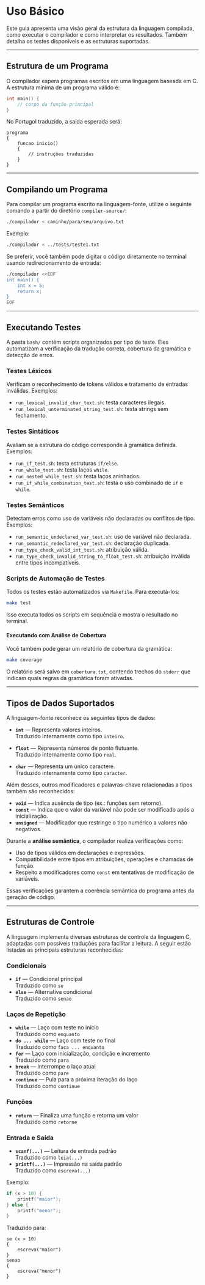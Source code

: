 # Uso Básico

Este guia apresenta uma visão geral da estrutura da linguagem compilada, como executar o compilador e como interpretar os resultados. Também detalha os testes disponíveis e as estruturas suportadas.

---

## Estrutura de um Programa

O compilador espera programas escritos em uma linguagem baseada em C. A estrutura mínima de um programa válido é:

```c
int main() {
    // corpo da função principal
}
```

No Portugol traduzido, a saída esperada será:

```portugol
programa
{
    funcao inicio()
    {
        // instruções traduzidas
    }
}
```

---

## Compilando um Programa

Para compilar um programa escrito na linguagem-fonte, utilize o seguinte comando a partir do diretório `compiler-source/`:

```bash
./compilador < caminho/para/seu/arquivo.txt
```

Exemplo:

```bash
./compilador < ../tests/teste1.txt
```

Se preferir, você também pode digitar o código diretamente no terminal usando redirecionamento de entrada:

```bash
./compilador <<EOF
int main() {
    int x = 5;
    return x;
}
EOF
```

---

## Executando Testes

A pasta `bash/` contém scripts organizados por tipo de teste. Eles automatizam a verificação da tradução correta, cobertura da gramática e detecção de erros.

### Testes Léxicos

Verificam o reconhecimento de tokens válidos e tratamento de entradas inválidas. Exemplos:

* `run_lexical_invalid_char_text.sh`: testa caracteres ilegais.
* `run_lexical_unterminated_string_test.sh`: testa strings sem fechamento.

### Testes Sintáticos

Avaliam se a estrutura do código corresponde à gramática definida. Exemplos:

* `run_if_test.sh`: testa estruturas `if/else`.
* `run_while_test.sh`: testa laços `while`.
* `run_nested_while_test.sh`: testa laços aninhados.
* `run_if_while_combination_test.sh`: testa o uso combinado de `if` e `while`.

### Testes Semânticos

Detectam erros como uso de variáveis não declaradas ou conflitos de tipo. Exemplos:

* `run_semantic_undeclared_var_test.sh`: uso de variável não declarada.
* `run_semantic_redeclared_var_test.sh`: declaração duplicada.
* `run_type_check_valid_int_test.sh`: atribuição válida.
* `run_type_check_invalid_string_to_float_test.sh`: atribuição inválida entre tipos incompatíveis.

### Scripts de Automação de Testes

Todos os testes estão automatizados via `Makefile`. Para executá-los:

```bash
make test
```

Isso executa todos os scripts em sequência e mostra o resultado no terminal.

#### Executando com Análise de Cobertura

Você também pode gerar um relatório de cobertura da gramática:

```bash
make coverage
```

O relatório será salvo em `cobertura.txt`, contendo trechos do `stderr` que indicam quais regras da gramática foram ativadas.

---

## Tipos de Dados Suportados

A linguagem-fonte reconhece os seguintes tipos de dados:

- **`int`** — Representa valores inteiros.  
  Traduzido internamente como tipo `inteiro`.

- **`float`** — Representa números de ponto flutuante.  
  Traduzido internamente como tipo `real`.

- **`char`** — Representa um único caractere.  
  Traduzido internamente como tipo `caracter`.

Além desses, outros modificadores e palavras-chave relacionadas a tipos também são reconhecidos:

- **`void`** — Indica ausência de tipo (ex.: funções sem retorno).
- **`const`** — Indica que o valor da variável não pode ser modificado após a inicialização.
- **`unsigned`** — Modificador que restringe o tipo numérico a valores não negativos.

Durante a **análise semântica**, o compilador realiza verificações como:

- Uso de tipos válidos em declarações e expressões.
- Compatibilidade entre tipos em atribuições, operações e chamadas de função.
- Respeito a modificadores como `const` em tentativas de modificação de variáveis.

Essas verificações garantem a coerência semântica do programa antes da geração de código.

---

## Estruturas de Controle

A linguagem implementa diversas estruturas de controle da linguagem C, adaptadas com possíveis traduções para facilitar a leitura. A seguir estão listadas as principais estruturas reconhecidas:

### Condicionais
- **`if`** — Condicional principal  
  Traduzido como `se`
- **`else`** — Alternativa condicional  
  Traduzido como `senao`

### Laços de Repetição
- **`while`** — Laço com teste no início  
  Traduzido como `enquanto`
- **`do ... while`** — Laço com teste no final  
  Traduzido como `faca ... enquanto`
- **`for`** — Laço com inicialização, condição e incremento  
  Traduzido como `para`
- **`break`** — Interrompe o laço atual  
  Traduzido como `pare`
- **`continue`** — Pula para a próxima iteração do laço  
  Traduzido como `continue`

### Funções
- **`return`** — Finaliza uma função e retorna um valor  
  Traduzido como `retorne`

### Entrada e Saída
- **`scanf(...)`** — Leitura de entrada padrão  
  Traduzido como `leia(...)`
- **`printf(...)`** — Impressão na saída padrão  
  Traduzido como `escreva(...)`

Exemplo:

```c
if (x > 10) {
    printf("maior");
} else {
    printf("menor");
}
```

Traduzido para:

```portugol
se (x > 10)
{
    escreva("maior")
}
senao
{
    escreva("menor")
}
```

